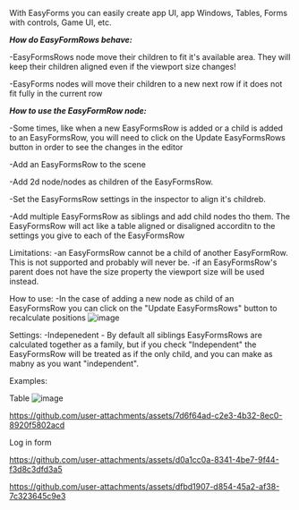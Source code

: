 With EasyForms you can easily create app UI, app Windows, Tables, Forms with controls, Game UI, etc.

***How do EasyFormRows behave:***

-EasyFormsRows node move their children to fit it's available area. They will keep their children aligned even if the viewport size changes!

-EasyForms nodes will move their children to a new next row if it does not fit fully in the current row

***How to use the EasyFormRow node:***

-Some times, like when a new EasyFormsRow is added or a child is added to an EasyFormsRow, you will need to click on the Update EasyFormsRows button in order to see the changes in the editor

-Add an EasyFormsRow to the scene

-Add 2d node/nodes as children of the EasyFormsRow.

-Set the EasyFormsRow settings in the inspector to align it's childreb.

-Add multiple EasyFormsRow as siblings and add child nodes tho them.
	The EasyFormsRow will act like a table aligned or disaligned accorditn to the settings you give to each of the EasyFormsRow



Limitations:
	-an EasyFormsRow cannot be a child of another EasyFormRow. This is not supported and probably will never be.
	-if an EasyFormsRow's parent does not have the size property the viewport size will be used instead.

How to use:
-In the case of adding a new node as child of an EasyFormsRow you can click on the "Update EasyFormsRows" button to recalculate positions
![image](https://github.com/user-attachments/assets/3835502a-a989-483f-903f-5619b7055c5e)

Settings:
-Indepenedent - By default all siblings EasyFormsRows are calculated together as a family, but if you check "Independent" the EasyFormsRow will be treated as if the only child, and you can make as mabny as you want "independent".

Examples:

Table
![image](https://github.com/user-attachments/assets/c5ce1b0b-b92b-4b0b-bfa6-a30e919b6cbc) 

https://github.com/user-attachments/assets/7d6f64ad-c2e3-4b32-8ec0-8920f5802acd




 Log in form
 
https://github.com/user-attachments/assets/d0a1cc0a-8341-4be7-9f44-f3d8c3dfd3a5

https://github.com/user-attachments/assets/dfbd1907-d854-45a2-af38-7c323645c9e3

